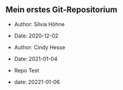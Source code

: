 ## Mein erstes Git-Repositorium
- Author: Silvia Höhne
- Date: 2020-12-02

- Author: Cindy Hesse
- Date: 2021-01-04

- Repo Test
- date: 20221-01-06

